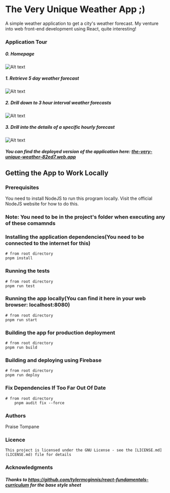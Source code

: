 # The Very Unique Weather App ;)

A simple  weather application to get a city's weather forecast. My venture into web front-end development using React, quite interesting!

### Application Tour

##### 0. Homepage
![Alt text](/previewimages/homepage.png?raw=true "Optional Title")

##### 1. Retrieve 5 day weather forecast

![Alt text](/previewimages/fivedayweather.png?raw=true "Optional Title")

##### 2. Drill down to 3 hour interval weather forecasts
![Alt text](/previewimages/hourlyweather.png?raw=true "Optional Title")

##### 3. Drill into the details of a specific hourly forecast
![Alt text](/previewimages/detailedweather.png?raw=true "Optional Title")

##### You can find the deployed version of the application here: [the-very-unique-weather-82ed7.web.app](https://the-very-unique-weather-82ed7.web.app)
## Getting the App to Work Locally
### Prerequisites
You need to install NodeJS to run this program locally. Visit the official NodeJS website for how to do this.

### Note: You need to be in the project's folder when executing any of these comamnds

### Installing the application dependencies(You need to be connected to the internet for this)

```shell
# from root directory
pnpm install 
```

### Running the tests
```shell
# from root directory
pnpm run test
```

### Running the app locally(You can  find it here in your web browser: localhost:8080)

```shell
# from root directory   
pnpm run start
```

### Building the app for production deployment
```shell
# from root directory   
pnpm run build
```

### Building and deploying using Firebase
```shell
# from root directory   
pnpm run deploy
```

### Fix Dependencies If Too Far Out Of Date
```shell
# from root directory   
    pnpm audit fix --force
```

### Authors
   Praise Tompane
      
### Licence
    This project is licensed under the GNU License - see the [LICENSE.md](LICENSE.md) file for details
    
### Acknowledgments

##### Thanks to https://github.com/tylermcginnis/react-fundamentals-curriculum for the base style sheet
